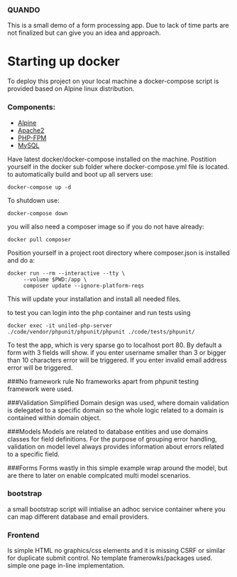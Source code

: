 ### QUANDO 

This is a small demo of a form processing app.
Due to lack of time parts are not finalized but can give you an idea and approach.

# Starting up docker 

To deploy this project on your local machine a docker-compose script is provided based on Alpine linux distribution.
### Components:
* [Alpine](https://alpinelinux.org/)
* [Apache2](https://httpd.apache.org/)
* [PHP-FPM](http://php-fpm.org/)
* [MySQL](http://www.mysql.com/)

Have latest docker/docker-compose installed on the machine.
Postition yourself in the docker sub folder where docker-compose.yml file is located.
to automatically build and boot up all servers use:

```docker-compose up -d```

To shutdown use:

```docker-compose down``` 

you will also need a composer image so if you do not have already:

```docker pull composer```

Position yourself in a project root directory where composer.json is installed and do a:
```
docker run --rm --interactive --tty \
     --volume $PWD:/app \
     composer update --ignore-platform-reqs
```
This will update your installation and install all needed files.

to test you can login into the php container and run tests using

```docker exec -it uniled-php-server ./code/vendor/phpunit/phpunit/phpunit ./code/tests/phpunit/```

To test the app, which is very sparse go to localhost port 80.
By default a form with 3 fields will show. if you enter username smaller than 3 or bigger than 10 characters error will be triggered.
If you enter invalid email address error will be triggered.

###No framework rule
No frameworks apart from phpunit testing framework were used.

###Validation
Simplified Domain design was used, where domain validation is delegated to a specific domain so the whole logic related to a domain is contained within domain object.

###Models
Models are related to database entities and use domains classes for field definitions. For the purpose of grouping error handling, 
validation on model level always provides information about errors related to a specific field.

###Forms
Forms wastly in this simple example wrap around the model, but are there to later on enable complcated multi model scenarios.

### bootstrap

a small bootstrap script will intialise an adhoc service container where you can map different database and email providers.

### Frontend 
Is simple HTML no graphics/css elements and it is missing CSRF or similar for duplicate submit control. No template framerowks/packages used. simple one page in-line implementation.
